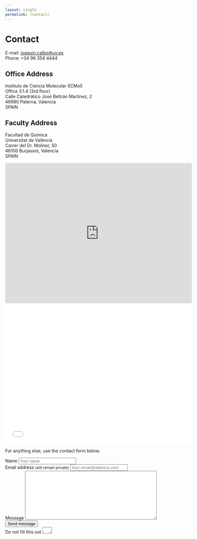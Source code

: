```yaml
---
layout: single
permalink: /contact/
---
```


# Contact

E-mail: joaquin.calbo@uv.es  
Phone: +34 96 354 4444

## Office Address

Instituto de Ciencia Molecular (ICMol)  
Office 3.1.4 (3rd floor)  
Calle Catedrático José Beltrán Martínez, 2  
46980 Paterna, Valencia  
SPAIN 

## Faculty Address

Facultad de Química  
Universitat de València  
Carrer del Dr. Moliner, 50  
46100 Burjassot, Valencia  
SPAIN

 

<div class="map-responsive">
<iframe src="https://www.google.com/maps/embed?pb=!1m14!1m8!1m3!1d12312.04265790056!2d-0.425379!3d39.514249!3m2!1i1024!2i768!4f13.1!3m3!1m2!1s0x0%3A0x1af8dac2e3b6fd04!2sInstituto%20de%20Ciencia%20Molecular%20-%20ICMOL%20(UV)!5e0!3m2!1ses!2ses!4v1654445572553!5m2!1ses!2ses" width="600" height="450" frameborder="0" style="border:0" allowfullscreen></iframe>
</div>
 


<iframe src="[https://goo.gl/maps/McSmAQmKYCTGFNaZ9](https://www.google.com/maps/embed?pb=!1m14!1m8!1m3!1d12312.04265790056!2d-0.425379!3d39.514249!3m2!1i1024!2i768!4f13.1!3m3!1m2!1s0x0%3A0x1af8dac2e3b6fd04!2sInstituto%20de%20Ciencia%20Molecular%20-%20ICMOL%20(UV)!5e0!3m2!1ses!2ses!4v1654445572553!5m2!1ses!2ses)" width="600" height="450" frameborder="0" style="border:0" allowfullscreen></iframe>




For anything else, use the contact form below.

<form id="form1" name="form1" accept-charset="UTF-8" autocomplete="off" enctype="multipart/form-data" method="post" novalidate action="https://mademistakes.wufoo.com/forms/zr2w1zk1hbcjv0/#public">
  <div>
    <label id="title7" for="Field7">Name
      <input id="Field7" name="Field7" type="text" spellcheck="false" maxlength="255" required placeholder="Your name">
    </label>
  </div>
  <div>
    <label id="title2" for="Field2">Email address <small>(will remain private)</small>
      <input id="Field2" name="Field2" type="email" spellcheck="false" maxlength="255" required placeholder="Your email@address.com">
    </label>
  </div>
  <div>
    <label id="title1" for="Field1">Message
      <textarea id="Field1" name="Field1" spellcheck="true" rows="10" cols="50" required></textarea>
    </label>
  </div>
  <div>
    <button id="saveForm" name="saveForm" class="btn" type="submit">Send message</button>
  </div>
  <div class="hidden">
    <label for="comment">Do not fill this out
      <textarea name="comment" id="comment" rows="1" cols="1"></textarea>
      <input type="hidden" id="idstamp" name="idstamp" value="DXSyHZyBYpNZI+88LvVOKO8dSfd/5lyIeCQAXFVxeJY=">
    </label>
  </div>
</form>
